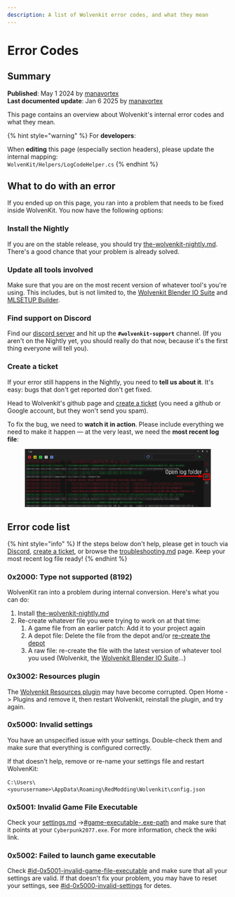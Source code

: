 ```yaml
---
description: A list of Wolvenkit error codes, and what they mean
---
```


# Error Codes

## Summary

**Published**: May 1 2024 by [manavortex](https://app.gitbook.com/u/NfZBoxGegfUqB33J9HXuCs6PVaC3 "mention")\
**Last documented update**: Jan 6 2025 by [manavortex](https://app.gitbook.com/u/NfZBoxGegfUqB33J9HXuCs6PVaC3 "mention")

This page contains an overview about Wolvenkit's internal error codes and what they mean.

{% hint style="warning" %}
For **developers**:&#x20;

When **editing** this page (especially section headers), please update the internal mapping:\
`WolvenKit/Helpers/LogCodeHelper.cs`
{% endhint %}

## What to do with an error

If you ended up on this page, you ran into a problem that needs to be fixed inside WolvenKit. You now have the following options:

### Install the Nightly

If you are on the stable release, you should try [the-wolvenkit-nightly.md](../getting-started/download/the-wolvenkit-nightly.md "mention"). There's a good chance that your problem is already solved.

### Update all tools involved

Make sure that you are on the most recent version of whatever tool's you're using. This includes, but is not limited to, the [Wolvenkit Blender IO Suite](https://app.gitbook.com/s/4gzcGtLrr90pVjAWVdTc/for-mod-creators-theory/modding-tools/wolvenkit-blender-io-suite "mention") and [MLSETUP Builder](https://app.gitbook.com/s/4gzcGtLrr90pVjAWVdTc/for-mod-creators-theory/modding-tools/mlsetup-builder "mention").

### Find support on Discord

Find our [discord server](http://discord.gg/redmodding) and hit up the **`#wolvenkit-support`** channel. (If you aren't on the Nightly yet, you should really do that now, because it's the first thing everyone will tell you).

### Create a ticket

If your error still happens in the Nightly, you need to **tell us about it**. It's easy: bugs that don't get reported don't get fixed.&#x20;

Head to Wolvenkit's github page and [create a ticket](https://github.com/WolvenKit/Wolvenkit/issues) (you need a github or Google account, but they won't send you spam).&#x20;

To fix the bug, we need to **watch it in action**. Please include everything we need to make it happen — at the very least, we need the **most recent log file**:

<figure><img src="../.gitbook/assets/wkit_open_log_folder.png" alt=""><figcaption></figcaption></figure>

## Error code list

{% hint style="info" %}
If the steps below don't help, please get in touch via [Discord](https://discord.com/invite/redmodding),  [create a ticket](https://github.com/WolvenKit/Wolvenkit/issues), or browse the [troubleshooting.md](../getting-started/troubleshooting.md "mention") page. Keep your most recent log file ready!
{% endhint %}

### 0x2000: Type not supported (8192)

WolvenKit ran into a problem during internal conversion. Here's what you can do:

1. Install [the-wolvenkit-nightly.md](../getting-started/download/the-wolvenkit-nightly.md "mention")
2. Re-create whatever file you were trying to work on at that time:
   1. A game file from an earlier patch: Add it to your project again
   2. A depot file: Delete the file from the depot and/or [re-create the depot](usage/create-depot.md#steps-partial-depot)
   3. A raw file: re-create the file with the latest version of whatever tool you used (Wolvenkit, the [Wolvenkit Blender IO Suite](https://app.gitbook.com/s/4gzcGtLrr90pVjAWVdTc/for-mod-creators-theory/modding-tools/wolvenkit-blender-io-suite "mention")...)

### 0x3002: Resources plugin

The [Wolvenkit Resources plugin](home/home-plugins.md#wolvenkit-resources) may have become corrupted. Open Home -> Plugins and remove it, then restart Wolvenkit, reinstall the plugin, and try again.

### 0x5000: Invalid settings

You have an unspecified issue with your settings. Double-check them and make sure that everything is configured correctly.&#x20;

If that doesn't help, remove or re-name your settings file and restart WolvenKit:

```
C:\Users\<yourusername>\AppData\Roaming\RedModding\Wolvenkit\config.json
```

### 0x5001: Invalid Game File Executable

Check your [settings.md](settings.md "mention") ->[#game-executable-.exe-path](settings.md#game-executable-.exe-path "mention") and make sure that it points at your `Cyberpunk2077.exe`. For more information, check the wiki link.

### 0x5002: Failed to launch game executable

Check [#id-0x5001-invalid-game-file-executable](error-codes.md#id-0x5001-invalid-game-file-executable "mention") and make sure that all your settings are valid. If that doesn't fix your problem, you may have to reset your settings, see [#id-0x5000-invalid-settings](error-codes.md#id-0x5000-invalid-settings "mention") for detes.

